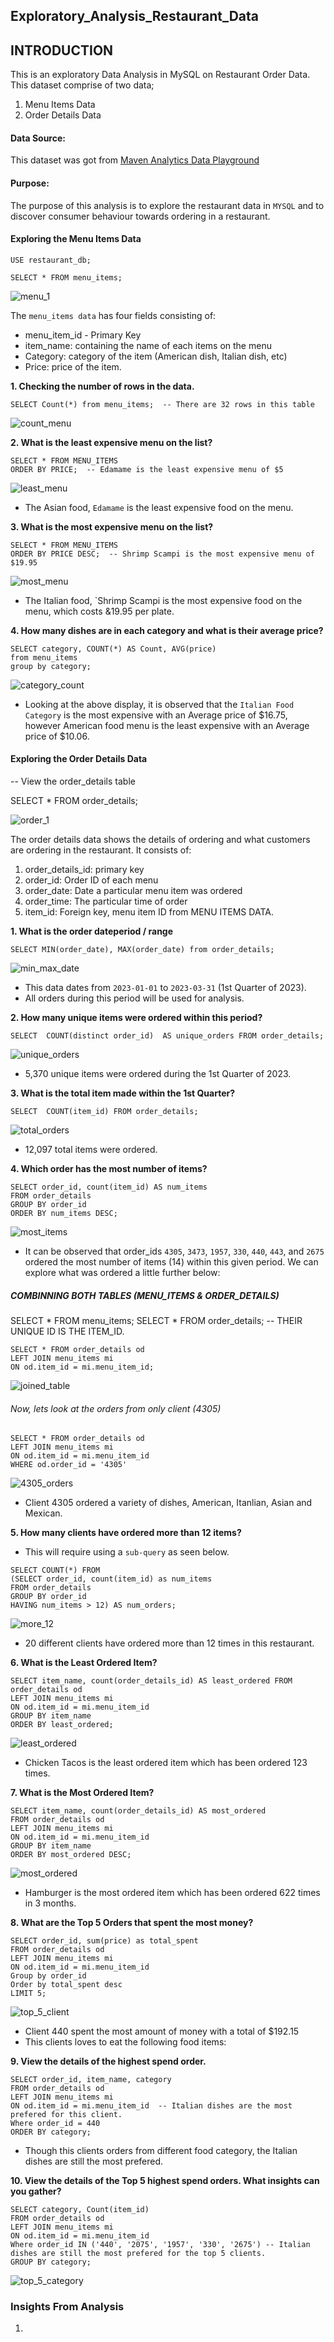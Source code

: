 ## Exploratory_Analysis_Restaurant_Data

## INTRODUCTION
This is an exploratory Data Analysis in MySQL on Restaurant Order Data. This dataset comprise of two data;
1. Menu Items Data
2. Order Details Data
#### Data Source: 
This dataset was got from [Maven Analytics Data Playground](https://mavenanalytics.io/data-playground?order=date_added%2Cdesc&search=restaurant)
#### Purpose: 
The purpose of this analysis is to explore the restaurant data in `MYSQL` and to discover consumer behaviour towards ordering in a restaurant. 

#### Exploring the Menu Items Data

```
USE restaurant_db;

SELECT * FROM menu_items;
```
![menu_1](https://github.com/user-attachments/assets/08373a5b-ff43-4fc3-a238-fdc06281c270)


The `menu_items data` has four fields consisting of: 
* menu_item_id - Primary Key
* item_name: containing the name of each items on the menu
* Category: category of the item (American dish, Italian dish, etc)
* Price: price of the item. 

**1. Checking the number of rows in the data.**

```
SELECT Count(*) from menu_items;  -- There are 32 rows in this table
```
![count_menu](https://github.com/user-attachments/assets/2f692da0-8562-4877-b50c-5799508042fc)

**2. What is the least expensive menu on the list?**
```
SELECT * FROM MENU_ITEMS
ORDER BY PRICE;  -- Edamame is the least expensive menu of $5
```
![least_menu](https://github.com/user-attachments/assets/a33a1517-9751-4a61-9ee0-51f51a84f85d)

- The Asian food, `Edamame` is the least expensive food on the menu. 

**3. What is the most expensive menu on the list?**

```
SELECT * FROM MENU_ITEMS
ORDER BY PRICE DESC;  -- Shrimp Scampi is the most expensive menu of $19.95
```
![most_menu](https://github.com/user-attachments/assets/2b55d3d0-742a-45eb-8d93-20ee9ac61d1e)

- The Italian food, `Shrimp Scampi is the most expensive food on the menu, which costs &19.95 per plate. 

**4.  How many dishes are in each category and what is their average price?**

```
SELECT category, COUNT(*) AS Count, AVG(price)
from menu_items
group by category;
```
![category_count](https://github.com/user-attachments/assets/7342ddac-4ebc-46a2-98d0-6b40c2189379)

- Looking at the above display, it is observed that the  `Italian Food Category` is the most expensive with an Average price of $16.75, however American food menu is the least expensive with an Average price of $10.06.

#### Exploring the Order Details Data

-- View the order_details table

SELECT * FROM order_details;

![order_1](https://github.com/user-attachments/assets/58531feb-a862-4d0f-a62d-4477617c61d4)

The order details data shows the details of ordering and what customers are ordering in the restaurant. It consists of:
1. order_details_id: primary key
2. order_id: Order ID of each menu
3. order_date: Date a particular menu item was ordered
4. order_time: The particular time of order
5. item_id: Foreign key, menu item ID from MENU ITEMS DATA.

**1. What is the order dateperiod / range**
```
SELECT MIN(order_date), MAX(order_date) from order_details;
```

![min_max_date](https://github.com/user-attachments/assets/d47546dc-41f3-4a9f-8138-0f3e4b7accdf)

- This data dates from `2023-01-01` to `2023-03-31` (1st Quarter of 2023). 
- All orders during this period will be used for analysis.

**2. How many unique items were ordered within this period?**
```
SELECT	COUNT(distinct order_id)  AS unique_orders FROM order_details;
```
![unique_orders](https://github.com/user-attachments/assets/527fb0f5-bc18-4ce8-825f-683a25bae1cd)

- 5,370 unique items were ordered during the 1st Quarter of 2023.

**3. What is the total item made within the 1st Quarter?**
```
SELECT	COUNT(item_id) FROM order_details;
```
![total_orders](https://github.com/user-attachments/assets/e279d2fc-6a57-4fd8-8da1-9fec52559e79)

- 12,097 total items were ordered.

**4. Which order has the most number of items?**
```
SELECT order_id, count(item_id) AS num_items
FROM order_details 
GROUP BY order_id
ORDER BY num_items DESC;
```
![most_items](https://github.com/user-attachments/assets/cd74d67b-796e-4497-9b96-2fb862176b76)

* It can be observed that order_ids `4305`, `3473`, `1957`, `330`, `440`, `443`, and `2675`  ordered the most number of items (14) within this given period. We can explore what was ordered a little further below:

##### COMBINNING BOTH TABLES (MENU_ITEMS & ORDER_DETAILS)
SELECT * FROM menu_items;
SELECT * FROM order_details;
-- THEIR UNIQUE ID IS THE ITEM_ID.

```
SELECT * FROM order_details od
LEFT JOIN menu_items mi
ON od.item_id = mi.menu_item_id;
```
![joined_table](https://github.com/user-attachments/assets/15966eff-a638-49a0-aef6-19a4a517e088)

###### Now, lets look at the orders from only client (4305)
```
SELECT * FROM order_details od
LEFT JOIN menu_items mi
ON od.item_id = mi.menu_item_id 
WHERE od.order_id = '4305'
```
![4305_orders](https://github.com/user-attachments/assets/6826d1ef-4a3e-4d2c-b833-50640c204806)

* Client 4305 ordered a variety of dishes, American, Itanlian, Asian and Mexican.

**5. How many clients have ordered more than 12 items?**
* This will require using a `sub-query` as seen below.
``` 
SELECT COUNT(*) FROM
(SELECT order_id, count(item_id) as num_items
FROM order_details
GROUP BY order_id
HAVING num_items > 12) AS num_orders;
```
![more_12](https://github.com/user-attachments/assets/0a3435a0-2ed6-41aa-8d58-a372317d4672)

- 20 different clients have ordered more than 12 times in this restaurant.

**6. What is the Least Ordered Item?**
```
SELECT item_name, count(order_details_id) AS least_ordered FROM order_details od
LEFT JOIN menu_items mi
ON od.item_id = mi.menu_item_id
GROUP BY item_name
ORDER BY least_ordered;
```
![least_ordered](https://github.com/user-attachments/assets/400e8988-0c52-4291-b5dc-21149fc0cbab)

- Chicken Tacos is the least ordered item which has been ordered 123 times.

**7. What is the Most Ordered Item?**
```
SELECT item_name, count(order_details_id) AS most_ordered
FROM order_details od
LEFT JOIN menu_items mi
ON od.item_id = mi.menu_item_id
GROUP BY item_name
ORDER BY most_ordered DESC;
```
![most_ordered](https://github.com/user-attachments/assets/9f257400-d260-42b0-94ed-a293cfb36e74)

- Hamburger is the most ordered item which has been ordered 622 times in 3 months.

**8. What are the Top 5 Orders that spent the most money?**
```
SELECT order_id, sum(price) as total_spent
FROM order_details od
LEFT JOIN menu_items mi
ON od.item_id = mi.menu_item_id
Group by order_id
Order by total_spent desc
LIMIT 5;
```
![top_5_client](https://github.com/user-attachments/assets/77a424d1-5db7-4122-bc0e-5efdbf97e1ac)

- Client 440 spent the most amount of money with a total of $192.15
- This clients loves to eat the following food items:

**9. View the details of the highest spend order.**
```
SELECT order_id, item_name, category
FROM order_details od
LEFT JOIN menu_items mi
ON od.item_id = mi.menu_item_id  -- Italian dishes are the most prefered for this client. 
Where order_id = 440
ORDER BY category;
```
- Though this clients orders from different food category, the Italian dishes are still the most prefered.

**10. View the details of the Top 5 highest spend orders. What insights can you gather?**
```
SELECT category, Count(item_id) 
FROM order_details od
LEFT JOIN menu_items mi
ON od.item_id = mi.menu_item_id  
Where order_id IN ('440', '2075', '1957', '330', '2675') -- Italian dishes are still the most prefered for the top 5 clients. 
GROUP BY category;
```
![top_5_category](https://github.com/user-attachments/assets/4125d391-d4f4-44ae-bc99-b05752c505f8)

### Insights From Analysis
1. 
